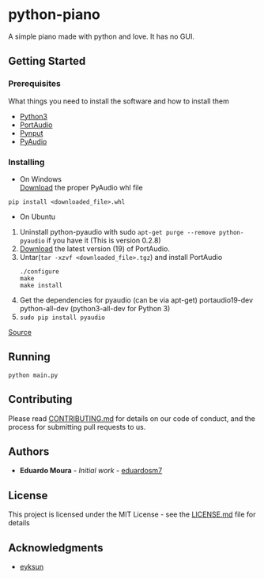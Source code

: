 # python-piano
A simple piano made with python and love. It has no GUI.

## Getting Started

### Prerequisites

What things you need to install the software and how to install them

* [Python3](https://www.python.org/)
* [PortAudio](http://www.portaudio.com/)
* [Pynput](https://pypi.org/project/pynput/)
* [PyAudio](https://pypi.org/project/PyAudio/)

### Installing

- On Windows  
[Download](https://www.lfd.uci.edu/~gohlke/pythonlibs/#pyaudio) the proper PyAudio whl file

```
pip install <downloaded_file>.whl
```

- On Ubuntu 

1. Uninstall python-pyaudio with sudo ```apt-get purge --remove python-pyaudio``` if you have it (This is version 0.2.8)
2. [Download](http://www.portaudio.com/download.html) the latest version (19) of PortAudio.
3. Untar(```tar -xzvf <downloaded_file>.tgz```) and install PortAudio
    ```
    ./configure
    make
    make install
    ```
4. Get the dependencies for pyaudio (can be via apt-get)
    portaudio19-dev
    python-all-dev (python3-all-dev for Python 3)
5. ```sudo pip install pyaudio```

[Source](https://stackoverflow.com/questions/36681836/pyaudio-could-not-import-portaudio)

## Running

```python main.py```

## Contributing

Please read [CONTRIBUTING.md](https://gist.github.com/PurpleBooth/b24679402957c63ec426) for details on our code of conduct, and the process for submitting pull requests to us.

## Authors

* **Eduardo Moura** - *Initial work* - [eduardosm7](https://github.com/eduardosm7)

## License

This project is licensed under the MIT License - see the [LICENSE.md](LICENSE.md) file for details

## Acknowledgments

* [eyksun](https://mail.python.org/pipermail/tutor/2012-September/091476.html)

